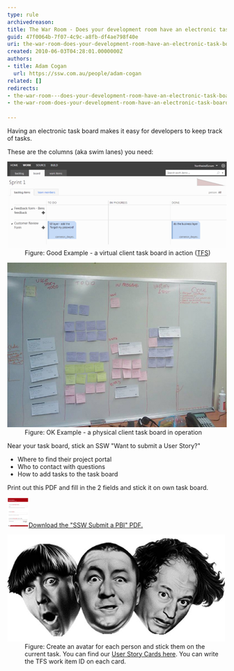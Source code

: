 ```yaml
---
type: rule
archivedreason: 
title: The War Room - Does your development room have an electronic task board? (Physical is OK too for small, co-located teams)
guid: 47f0064b-7f07-4c9c-a8fb-df4ae798f40e
uri: the-war-room-does-your-development-room-have-an-electronic-task-board-physical-is-ok-too-for-small-co-located-teams
created: 2010-06-03T04:28:01.0000000Z
authors:
- title: Adam Cogan
  url: https://ssw.com.au/people/adam-cogan
related: []
redirects:
- the-war-room---does-your-development-room-have-an-electronic-task-board-physical-is-ok-too-for-small-co-located-teams
- the-war-room-does-your-development-room-have-an-electronic-task-board-(physical-is-ok-too-for-small-co-located-teams)

---
```


Having     an electronic task board makes it easy for developers to keep track of tasks.

These are the columns (aka swim lanes) you need:

<!--endintro-->
<dl class="goodImage"><dt><img src="TFS Preview Task Board.png" alt="TFS Preview Task Board.png" style="width:550px;"></dt><dd>Figure: Good Example - a virtual client task board in action (<a href="http://tfspreview.com/">TFS</a>)</dd></dl><dl class="goodImage"><dt>
      <img src="Taskboard.jpg" alt="TaskBoard" style="width:550px;">
   </dt><dd>Figure: OK Example - a physical client task board in operation</dd></dl>
Near your task board, stick an SSW "Want to submit a User Story?"

* Where to find their project portal
* Who to contact with questions
* How to add tasks to the task board


Print out this PDF and fill in the 2 fields and stick it on own task board.

[
![](preview-taskboard.jpg)Download the "SSW Submit a PBI" PDF.](/Documents/SSWSubmitaPBI.pdf) 
<dl class="image"><dt> 
      <img src="Avatar.jpg" alt="">
   </dt><dd>Figure: Create an avatar for each person and stick them on the current task. You can find our 
      <a shape="rect" href="http://www.ssw.com.au/ssw/Standards/Rules/RulesToBetterProjectManagementWithTFS.aspx#PrintedStoryCard">User Story Cards here</a>. You can write the TFS work item ID on each card.</dd></dl>
